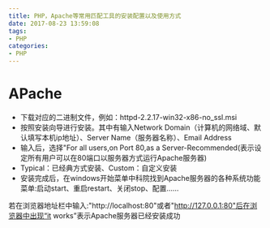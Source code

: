 ```yaml
---
title: PHP，Apache等常用匹配工具的安装配置以及使用方式
date: 2017-08-23 13:59:08
tags:
- PHP
categories:
- PHP
---
```


# APache
- 下载对应的二进制文件，例如：httpd-2.2.17-win32-x86-no_ssl.msi
- 按照安装向导进行安装。其中有输入Network Domain（计算机的网络域、默认填写本机ip地址）、Server Name（服务器名称）、Email Address
- 输入后，选择"For all users,on Port 80,as a Server-Recommended(表示设定所有用户可以在80端口以服务器方式运行Apache服务器)
- Typical：已经典方式安装、Custom：自定义安装
- 安装完成后，在windows开始菜单中科院找到Apache服务器的各种系统功能菜单:启动start、重启restart、关闭stop、配置……

若在浏览器地址栏中输入:"http://localhost:80"或者"http://127.0.0.1:80"后在浏览器中出现“it works”表示Apache服务器已经安装成功




